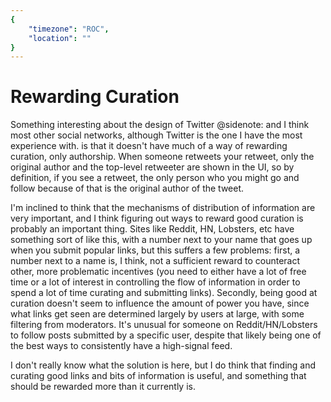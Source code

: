```yaml
---
{
	"timezone": "ROC",
	"location": ""
}
---
```

# Rewarding Curation

Something interesting about the design of Twitter
@sidenote: and I think most other social networks, although Twitter is the one I have the most experience with.
is that it doesn't have much of a way of rewarding curation, only authorship. When someone retweets your retweet, only the original author and the top-level retweeter are shown in the UI, so by definition, if you see a retweet, the only person who you might go and follow because of that is the original author of the tweet.

I'm inclined to think that the mechanisms of distribution of information are very important, and I think figuring out ways to reward good curation is probably an important thing. Sites like Reddit, HN, Lobsters, etc have something sort of like this, with a number next to your name that goes up when you submit popular links, but this suffers a few problems: first, a number next to a name is, I think, not a sufficient reward to counteract other, more problematic incentives (you need to either have a lot of free time or a lot of interest in controlling the flow of information in order to spend a lot of time curating and submitting links). Secondly, being good at curation doesn't seem to influence the amount of power you have, since what links get seen are determined largely by users at large, with some filtering from moderators. It's unusual for someone on Reddit/HN/Lobsters to follow posts submitted by a specific user, despite that likely being one of the best ways to consistently have a high-signal feed.

I don't really know what the solution is here, but I do think that finding and curating good links and bits of information is useful, and something that should be rewarded more than it currently is.
